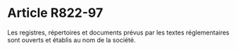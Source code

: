 # Article R822-97

Les registres, répertoires et documents prévus par les textes réglementaires sont ouverts et établis au nom de la société.
